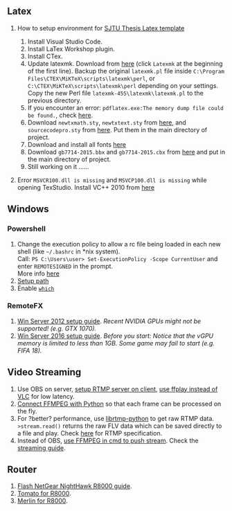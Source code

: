 ## Latex
1. How to setup environment for [SJTU Thesis Latex template](https://github.com/sjtug/SJTUThesis)
    1. Install Visual Studio Code.
    1. Install LaTex Workshop plugin.
    1. Install CTex.
    1. Update latexmk. Download from [here](http://personal.psu.edu/~jcc8/software/latexmk/) 
    (click ```Latexmk``` at the beginning of the first line). 
    Backup the original ```latexmk.pl``` file inside ```C:\Program Files\CTEX\MiKTeX\scripts\latexmk\perl```, 
    or ```C:\CTEX\MiKTeX\scripts\latexmk\perl``` depending on your settings.
    Copy the new Perl file ```latexmk-455\latexmk\latexmk.pl``` to the previous directory.
    1. If you encounter an error: ```pdflatex.exe:The memory dump file could be found.```, 
    check [here](http://bbs.ctex.org/forum.php?mod=viewthread&tid=79936).
    1. Download ```newtxmath.sty```, ```newtxtext.sty``` from [here](https://ctan.org/pkg/newtx?lang=en), 
    and ```sourcecodepro.sty``` from [here](https://ctan.org/pkg/sourcecodepro?lang=en).
    Put them in the main directory of project.
    1. Download and install all fonts [here](https://github.com/silkeh/latex-sourcecodepro/tree/master/fonts/opentype/adobe/sourcecodepro)
    1. Download ```gb7714-2015.bbx``` and ```gb7714-2015.cbx``` from [here](https://github.com/hushidong/biblatex-gb7714-2015) 
    and put in the main directory of project.
    1. Still working on it ......
    
1. Error ```MSVCR100.dll is missing``` and ```MSVCP100.dll is missing``` while opening TexStudio. Install VC++ 2010 from [here](https://social.technet.microsoft.com/Forums/windows/en-US/52f0bd37-9a08-41b6-bb43-fa01ef3ebc4a/msvcr100dll-is-missing?forum=w8itprogeneral)

## Windows
### Powershell
1. Change the execution policy to allow a rc file being loaded in each new shell (like ```~/.bashrc``` in *nix system).\
Call:
```PS C:\Users\user> Set-ExecutionPolicy -Scope CurrentUser```
and enter ```REMOTESIGNED``` in the prompt. \
More info [here](https://technet.microsoft.com/zh-CN/library/hh847748.aspx)
1. [Setup path](https://stackoverflow.com/questions/714877)
1. Enable [```which```](https://stackoverflow.com/questions/63805#65148)

### RemoteFX
1. [Win Server 2012 setup guide](https://social.technet.microsoft.com/wiki/contents/articles/16652.remotefx-vgpu-setup-and-configuration-guide-for-windows-server-2012.aspx).
*Recent NVIDIA GPUs might not be supported! (e.g. GTX 1070).*
1. [Win Server 2016 setup guide](https://docs.microsoft.com/en-us/windows-server/remote/remote-desktop-services/rds-remotefx-vgpu).
*Before you start: Notice that the vGPU memory is limited to less than 1GB. Some game may fail to start (e.g. FIFA 18).*

## Video Streaming
1. Use OBS on server, [setup RTMP server on client](https://obsproject.com/forum/resources/how-to-set-up-your-own-private-rtmp-server-using-nginx.50/), [use ffplay instead of VLC](https://www.quora.com/How-can-I-stream-a-game-to-a-friend-with-minimal-delay) for low latency.
1. [Connect FFMPEG with Python](http://zulko.github.io/blog/2013/09/27/read-and-write-video-frames-in-python-using-ffmpeg/) so that each frame can be processed on the fly.
1. For ?better? performance, use [librtmp-python](https://pythonhosted.org/python-librtmp/) to get raw RTMP data. 
`>stream.read()` returns the raw FLV data which can be saved directly to a file and play. 
Check [here](http://wwwimages.adobe.com/www.adobe.com/content/dam/acom/en/devnet/rtmp/pdf/rtmp_specification_1.0.pdf) for RTMP specification.
1. Instead of OBS, [use FFMPEG in cmd to push stream](https://github.com/arut/nginx-rtmp-module/issues/378).
Check the [streaming guide](https://trac.ffmpeg.org/wiki/StreamingGuide#Latency).

## Router
1. [Flash NetGear NightHawk R8000 guide](http://avi.im/blag/2015/asus-wrt-merlin-on-netgear-r7000/).
1. [Tomato for R8000](https://www.myopenrouter.com/download/tomato-firmware-shibby-netgear-r8000-initial).
1. [Merlin for R8000](https://sourceforge.net/projects/asuswrt-merlin/files/RT-AC3200/Release/).
